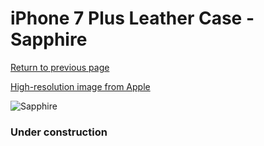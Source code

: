 # iPhone 7 Plus Leather Case - Sapphire

[Return to previous page](/iphone_7)

[High-resolution image from Apple](https://store.storeimages.cdn-apple.com/8756/as-images.apple.com/is/MPTF2?wid=4500&hei=4500&fmt=png)

<div style="width: 384px"><img src="/everyphone/MPTF2.png" alt="Sapphire"></div>

### Under construction
